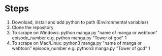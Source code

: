 # Steps
1. Download, install and add python to path (Environmental variables)
2. Clone the repository
3. To scrape on Windows: python manga.py "name of manga or webtoon" episode_number e.g. python manga.py "Tower of god" 1
4. To scrape on Mac/Linux: python3 manga.py "name of manga or webtoon" episode_number e.g. python3 manga.py "Tower of god" 1